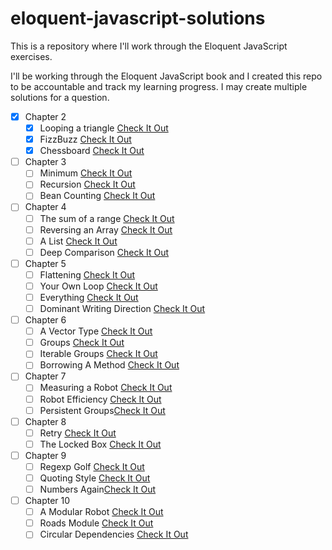 # eloquent-javascript-solutions
 This is a repository where I'll work through the Eloquent JavaScript exercises.


I'll be working through the Eloquent JavaScript book and I created this repo to be accountable and track my learning progress. I may create multiple solutions for a question.

- [x] Chapter 2
	 - [x] Looping a triangle [Check It Out](/chapter-2-exercises/looping-a-triangle/README)
	 - [x] FizzBuzz [Check It Out](/chapter-2-exercises/fizzbuzz/README)
	 - [x] Chessboard [Check It Out](/chapter-2-exercises/chessboard/README)

- [ ] Chapter 3 
	- [ ] Minimum [Check It Out](/chapter-3-exercises/minimum/README)
	- [ ] Recursion [Check It Out](/chapter-3-exercises/recursion/README)
	- [ ] Bean Counting [Check It Out](/chapter-3-exercises/bean-counting/README)

- [ ] Chapter 4
	- [ ] The sum of a range [Check It Out](/chapter-4-exercises/the-sum-of-a-range/README)
	- [ ] Reversing an Array [Check It Out](/chapter-4-exercises/reversing-an-array/README)
	- [ ] A List [Check It Out](/chapter-4-exercises/a-list/README)
	- [ ] Deep Comparison [Check It Out](/chapter-4-exercises/deep-comparison/README)

- [ ] Chapter 5
	- [ ] Flattening [Check It Out](/chapter-5-exercises/flattening/README)
	- [ ] Your Own Loop [Check It Out](/chapter-5-exercises/your-own-loop/README)
	- [ ] Everything [Check It Out](/chapter-5-exercises/everything/README)
	- [ ] Dominant Writing Direction [Check It Out](/chapter-5-exercises/dominant-writing-direction/README)

- [ ] Chapter 6
	- [ ] A Vector Type [Check It Out](/chapter-6-exercises/a-vector-type/README)
	- [ ] Groups [Check It Out](/chapter-6-exercises/groups/README)
	- [ ] Iterable Groups [Check It Out](/chapter-6-exercises/iterable-groups/README)
	- [ ] Borrowing A Method [Check It Out](/chapter-6-exercises/borrowing-a-method/README)

- [ ] Chapter 7
	- [ ] Measuring a Robot [Check It Out](/chapter-7-exercises/measuring-a-robot/README)
	- [ ] Robot Efficiency [Check It Out](/chapter-7-exercises/robot-efficiency/README)
	- [ ] Persistent Groups[Check It Out](/chapter-7-exercises/persistent-groups/README)

- [ ] Chapter 8
	- [ ] Retry [Check It Out](/chapter-8-exercises/retry/README)
	- [ ] The Locked Box [Check It Out](/chapter-8-exercises/the-locked-box/README)

- [ ] Chapter 9
	- [ ] Regexp Golf [Check It Out](/chapter-9-exercises/regexp-golf/README)
	- [ ] Quoting Style [Check It Out](/chapter-9-exercises/quoting-style/README)
	- [ ] Numbers Again[Check It Out](/chapter-9-exercises/numbers-again/README)

- [ ] Chapter 10
	- [ ] A Modular Robot [Check It Out](chapter-10-exercises/a-modular-robot/README)
	- [ ] Roads Module [Check It Out](chapter-10-exercises/a-modular-robot/README)
	- [ ] Circular Dependencies [Check It Out](/chapter-10-exercises/circular-dependencies/README)